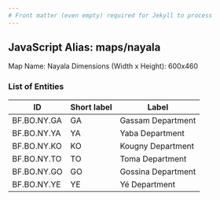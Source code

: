 ```yaml
---
# Front matter (even empty) required for Jekyll to process
---
```


## JavaScript Alias: maps/nayala

Map Name: Nayala
Dimensions (Width x Height): 600x460

### List of Entities

ID | Short label | Label
---|---|---|
BF.BO.NY.GA|GA|Gassam Department
BF.BO.NY.YA|YA|Yaba Department
BF.BO.NY.KO|KO|Kougny Department
BF.BO.NY.TO|TO|Toma Department
BF.BO.NY.GO|GO|Gossina Department
BF.BO.NY.YE|YE|Yé Department
